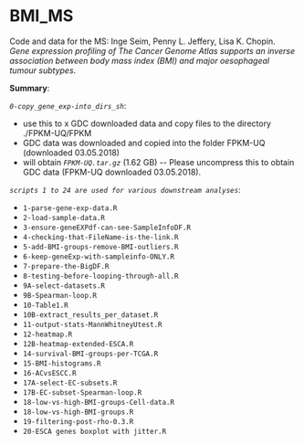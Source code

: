 # BMI_MS
Code and data for the MS: 
Inge Seim, Penny L. Jeffery, Lisa K. Chopin. *Gene expression profiling of The Cancer Genome Atlas supports an inverse association between body mass index (BMI) and major oesophageal tumour subtypes*.

**Summary**:

*`0-copy_gene_exp-into_dirs_sh`*:
- use this to x GDC downloaded data and copy files to the directory ./FPKM-UQ/FPKM
- GDC data was downloaded and copied into the folder FPKM-UQ (downloaded 03.05.2018)
- will obtain *`FPKM-UQ.tar.gz`* (1.62 GB)
-- Please uncompress this to obtain GDC data (FPKM-UQ downloaded 03.05.2018).

*`scripts 1 to 24 are used for various downstream analyses`*:
- `1-parse-gene-exp-data.R`
- `2-load-sample-data.R`
- `3-ensure-geneEXPdf-can-see-SampleInfoDF.R`
- `4-checking-that-FileName-is-the-link.R`
- `5-add-BMI-groups-remove-BMI-outliers.R`
- `6-keep-geneExp-with-sampleinfo-ONLY.R`
- `7-prepare-the-BigDF.R`
- `8-testing-before-looping-through-all.R`
- `9A-select-datasets.R`
- `9B-Spearman-loop.R`
- `10-Table1.R`
- `10B-extract_results_per_dataset.R`
- `11-output-stats-MannWhitneyUtest.R`
- `12-heatmap.R`
- `12B-heatmap-extended-ESCA.R`
- `14-survival-BMI-groups-per-TCGA.R`
- `15-BMI-histograms.R`
- `16-ACvsESCC.R`
- `17A-select-EC-subsets.R`
- `17B-EC-subset-Spearman-loop.R`
- `18-low-vs-high-BMI-groups-Cell-data.R`
- `18-low-vs-high-BMI-groups.R`
- `19-filtering-post-rho-0.3.R`
- `20-ESCA genes boxplot with jitter.R`
